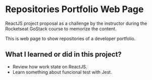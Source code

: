 # Repositories Portfolio Web Page

ReactJS project proposal as a challenge by the instructor during the Rocketseat GoStack course to memorize the content.

This is web page to show repositories of a developer portfolio.

## What I learned or did in this project?

- Review how work state on ReactJS.
- Learn something about funcional test with Jest.

